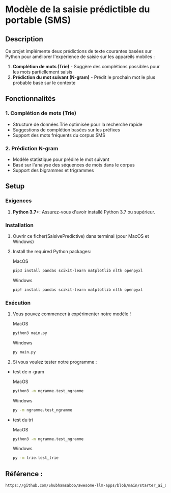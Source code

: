 # Modèle de la saisie prédictible du portable (SMS)

## Description

Ce projet implémente deux prédictions de texte courantes basées sur Python pour améliorer l'expérience de saisie sur les appareils mobiles :

1. **Complétion de mots (Trie)** - Suggère des complétions possibles pour les mots partiellement saisis
2. **Prédiction du mot suivant (N-gram)** - Prédit le prochain mot le plus probable basé sur le contexte

## Fonctionnalités

### 1. Complétion de mots (Trie)
- Structure de données Trie optimisée pour la recherche rapide
- Suggestions de complétion basées sur les préfixes
- Support des mots fréquents du corpus SMS

### 2. Prédiction N-gram
- Modèle statistique pour prédire le mot suivant
- Basé sur l'analyse des séquences de mots dans le corpus
- Support des bigrammes et trigrammes

## Setup

### Exigences
1. **Python 3.7+**: Assurez-vous d'avoir installé Python 3.7 ou supérieur.

### Installation
1. Ouvrir ce ficher(SaisivePredictive) dans terminal (pour MacOS et Windows)

2. Install the required Python packages:

   MacOS
   ```bash
   pip3 install pandas scikit-learn matplotlib nltk openpyxl
   ```
   Windows
   ```bash
   pip! install pandas scikit-learn matplotlib nltk openpyxl
   ```
### Exécution

1. Vous pouvez commencer à expérimenter notre modèle !
   
   MacOS
   ```bash
   python3 main.py
   ```
   Windows
   ```bash
   py main.py
   ```

2. Si vous voulez tester notre programme : 
- test de n-gram
  
   MacOS
   ```bash
   python3 -m ngramme.test_ngramme
   ```
   Windows
   ```bash
   py -m ngramme.test_ngramme
   ```
- test du tri

   MacOS
   ```bash
   python3 -m ngramme.test_ngramme
   ```
   Windows
   ```bash
   py -m trie.test_trie
   ```
  

## Référence :
   ```bash
   https://github.com/Shubhamsaboo/awesome-llm-apps/blob/main/starter_ai_agents/ai_blog_to_podcast_agent/README.md?plain=1
   ```
